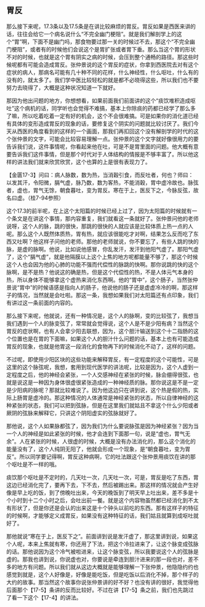 ## 胃反

那么接下来呢，17.3条以及17.5条是在讲比较麻烦的胃反。胃反如果是西医来讲的话，往往会给它一个病名说什么“不完全幽门梗阻”。就是我们解剖学上的这个“胃”啊，下面不是幽门吗，那食物要过那一关的时候过不去，那这个“不完全幽门梗阻”，或者有的时候他们会说这个是胃扩张或者胃下垂。那么当这个胃的形状不对的时候，也就是这个胃有阴实之病的时候，会压到整个通畅的路径。那这些时候呢都有可能会造成胃反。张仲景说的这个胃反的症状，你拿到西医院去对有这个症状的病人，那病名可能有几十种不同的花样，什么神经性，什么呕吐，什么有的没有的，就太多了。我们学中医比较轻松的就是都不必晓得这些，所以我们也不要努力去晓得了，大概是这种状况知道一下就好。

那因为他出问题的地方，你想想看，如果前面我们前面讲的这个“痰饮堆积造成呕吐”这个病机的话，同学听也会觉得不难搞，基本上你除痰的药都已经学了那么多了嘛，所以吃着吃着一定有好的机会，这个不会很难搞。可是如果你的消化道已经有具体的变形造成胃反的现象的话，要修复这个阴实的问题就比较讨厌了。我们今天从西医的角度看到的这样的一个画面，那我们再扣回这个没有解剖学的时代的这个张仲景的文字，可能会比较容易理解一点。张仲景的这个文字就好像很用力的要告诉我们说，这件事情呢，你看起来他在吐，可是不是胃里面的问题。他大概有意要告诉我们这件事情，但是那个时代对于人体结构的情报是不够丰富了。所以他这样的讲法我们就来欣赏欣赏，这个也算的上是很有表现力了。

【金匮17-3】问曰：病人脉数，数为热，当消穀引食，而反吐者，何也？师曰：以发其汗，令阳微，膈气虚，脉乃数，数为客热，不能消穀，胃中虚冷故也。脉弦者，虚也，胃气无馀，朝食暮吐，变为胃反。寒在于上，医反下之，今脉反弦，故名曰虚。（桂7-94参照）

这个17.3的前半呢，在上这个太阳篇的时候已经上过了，因为太阳篇的时候就有一个条文是在讲这个事情，那内容重复，我们就看这一条就好了。张仲景问他的老师说呀，这个人的脉，跳的很快，那跳的很快的人就应该是比较体质上热一点的人呢。那么这个人既然体质热，胃有热，就应该很能吃才对啊，结果怎么反而吃了东西又吐啊？他这样子问他的老师。那他的老师就说，你不要忘了，有些人跳的快的脉，是虚的脉啊。他说，比如说他感冒，你乱发汗，发汗到他阳气虚了。那阳气虚了，这个“膈气虚”，就是他隔膜以上这个上焦的地方呢都能量不够了，那这个时候这个人也会因为他的心肺的功能不强而代偿性的脉跳的快啊。那你说跳的快的这个脉啊，是不是热？他说这的确是热，但是这个代偿性的热，不是人体元气本身的热，所以身体不能够拿这个虚热来消化东西啊。他的“胃中”，这个肠子，当然张仲景说“胃中”的时候语感是指向人的肠子，他说他的肠子还是虚虚冷冷的啊，那这样子的情况，当然就是会吐啦。那这一条，我想如果我们对太阳篇还有点印象，我们有讲过这一条前面的内容的。

那么接下来呢，他就说，还有一种情况是，这个人的脉啊，变的比较弦了，我想当我们遇到一个人的脉变弦了，常常就会觉得说，这个人是不是少阳有病？当然这个胃反的症状啊，也有人会拿少阳去联想，因为，这个胆汁输送到这个十二指肠的这个位置也是在胃的下面嘛，如果这个人的胆汁什么问题的话，基本上也有可能造成胃反的现象，也就是他胃这一段消化的食物再下的时候消化不动了，这样的问题。

不过呢，即使用少阳区块的这些功能来解释胃反，有一定程度的这个可能性，可是这里的这个脉弦呢，我想，套用到现代医学的讲法呢，比较是因为，这个人虚到一定程度之后，他的神经会紧张，一个人交感神经在紧张的时候，脉会绷得很弦，也就是说这是一种因为身体很虚很紧张造成的一种神经质的脉。那你说这是不是一定是少阳病的脉呢？那就比较难说了。因为他这边只在讲到说，这个热是假的热，实际上肠胃是虚冷的。那这种情况的人体通常是神经紧张的状态，所以自律神经的这种紧张的状态，我们可以把到弦脉，但是在这里我们就姑且不拿这个什么少阳或者厥阴的弦脉来解释它，只讲这个阴阳虚实的弦脉就好了。

那他说，这个人如果脉都弦了，因为我们为什么要说脉弦是因为神经紧张？因为当一个人的神经是如此紧张的时候，他才会连到下面那一句，说是“虚也，胃气无余”。人在紧张的时候，人很虚的时候，大概是没有办法消化的，那么这个消化的能量没有了，这个人纯阴无阳了，他就会形成一个现象，是“朝食暮吐，变为胃反”。所以同学要记得啊，胃反这种病啊，它的吐法跟这个张仲景用痰饮在讲的那个呕吐是不一样的哦。

痰饮那个呕吐是不定时的，几天吐一次，几天吐一次，可是，胃反是吃了东西，胃这边已经消化完了，要再下去，下不去，然后被踢出来。那这样的情况就会产生好像是早上吃的饭，到了傍晚吐出来，今天的晚饭到了明天早上吐出来，差不多是十个小时到十二个小时之后，会吐出前一餐。就是这个内容物虽然都已经消化到不太有形状了，但是你还是会认的出来这是十个钟头以前吃的东西。那有这样子的特征的时候啊，才能够定义成胃反，如果没有这种特征的话，我们姑且就算到成呕吐就好了。

那他就说“寒在于上，医反下之”。前面讲到说是发汗虚了，那这里讲到说，如果这个人呢，本来上焦就有寒，你还用了下法，把这个冷拉进来了，让这个脉变成弦脉的话。那他说因为这个冷气被啦进来，让这个脉变弦，所以我要说这个人的弦脉是虚的。那我也讲到说，你说虚也对，你要说是牵连到胆汁进来的那一段也对，差不多的地方有问题。所以我们就从这边大概就是能够理解一下张仲景，他隐隐约约也感觉到就是，这个人好像是，好像是能吃饭，但是吃饭以后消化不掉，那个样子的大约的故事。那当然这个故事你说张仲景讲的好不好？也没有讲的很好，我觉得他后面那个【17-5】条讲的反而比较好。不过在讲【17-5】条之前，我们也先跳过了看一下这个【17-4】的讲法。

